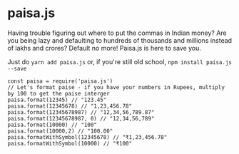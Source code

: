 # paisa.js

Having trouble figuring out where to put the commas in Indian money? Are you being lazy and defaulting to hundreds of thousands and millions instead of lakhs and crores? Default no more! Paisa.js is here to save you. 

Just do 
`yarn add paisa.js`
or, if you're still old school,
`npm install paisa.js --save`

```
const paisa = require('paisa.js')
// Let's format paise - if you have your numbers in Rupees, multiply by 100 to get the paise interger
paisa.format(12345) // "123.45"
paisa.format(12345678) // "1,23,456.78"
paisa.format(12345678987) // "12,34,56,789.87"
paisa.format(12345678987, 0) // "12,34,56,789"
paisa.format(10000) // "100"
paisa.format(10000,2) // "100.00"
paisa.formatWithSymbol(12345678) // "₹1,23,456.78"
paisa.formatWithSymbol(10000) // "₹100"
